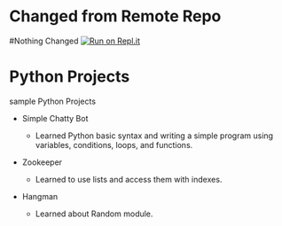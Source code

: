 # Changed from Remote Repo
#Nothing Changed
[![Run on Repl.it](https://repl.it/badge/github/seakun/Python-Projects)](https://repl.it/github/seakun/Python-Projects)
# Python Projects

 sample Python Projects

* Simple Chatty Bot
    * Learned Python basic syntax and writing a simple program using variables, conditions, loops, and functions.

* Zookeeper
    * Learned to use lists and access them with indexes.

* Hangman
    * Learned about Random module.
